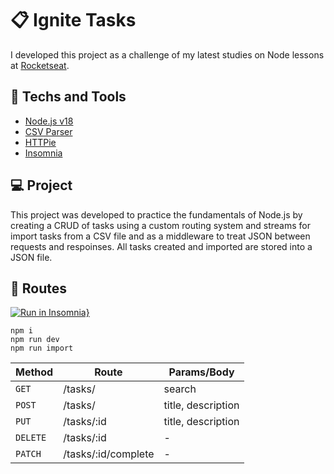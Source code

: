 # 📋 Ignite Tasks
I developed this project as a challenge of my latest studies on Node lessons at [Rocketseat](https://www.rocketseat.com.br).

## 🚀 Techs and Tools
- [Node.js v18](https://nodejs.org/)
- [CSV Parser](https://csv.js.org/)
- [HTTPie](https://httpie.io/)
- [Insomnia](https://insomnia.rest/)

## 💻 Project
This project was developed to practice the fundamentals of Node.js by creating a CRUD of tasks using a custom routing system and streams for import tasks from a CSV file and as a middleware to treat JSON between requests and respoinses. All tasks created and imported are stored into a JSON file.

## 🔗 Routes
[![Run in Insomnia}](https://insomnia.rest/images/run.svg)](https://insomnia.rest/run/?label=Ignite%20Node.js%3A%20Tasks%0A&uri=https://raw.githubusercontent.com/rcrdk/ignite-tasks-nodejs-api/main/insomnia.json)

```shell
npm i
npm run dev
npm run import
```

| Method      | Route                | Params/Body        |
| ----------- | -------------------- | -------------------|
| ``GET``     | /tasks/              | search             |
| ``POST``    | /tasks/              | title, description |
| ``PUT``     | /tasks/:id           | title, description |
| ``DELETE``  | /tasks/:id           | -                  |
| ``PATCH``   | /tasks/:id/complete  | -                  |
